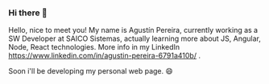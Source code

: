 ### Hi there 👋

<!--
**AgustinPereira25/AgustinPereira25** is a ✨ _special_ ✨ repository because its `README.md` (this file) appears on your GitHub profile.

Here are some ideas to get you started:

- 🔭 I’m currently working on ...
- 🌱 I’m currently learning ...
- 👯 I’m looking to collaborate on ...
- 🤔 I’m looking for help with ...
- 💬 Ask me about ...
- 📫 How to reach me: ...
- 😄 Pronouns: ...
- ⚡ Fun fact: ...
-->
Hello, nice to meet you! My name is Agustín Pereira, currently working as a SW Developer at SAICO Sistemas, actually learning more about JS, Angular, Node, React technologies. More info in my LinkedIn https://www.linkedin.com/in/agustin-pereira-6791a410b/ .

Soon i'll be developing my personal web page. 😄

